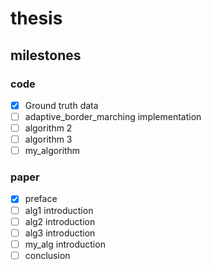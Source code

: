 # thesis
## milestones
### code
- [x] Ground truth data  
- [ ] adaptive_border_marching implementation  
- [ ] algorithm 2  
- [ ] algorithm 3   
- [ ] my_algorithm    
### paper
- [x] preface
- [ ] alg1 introduction  
- [ ] alg2 introduction  
- [ ] alg3 introduction  
- [ ] my_alg introduction  
- [ ] conclusion

